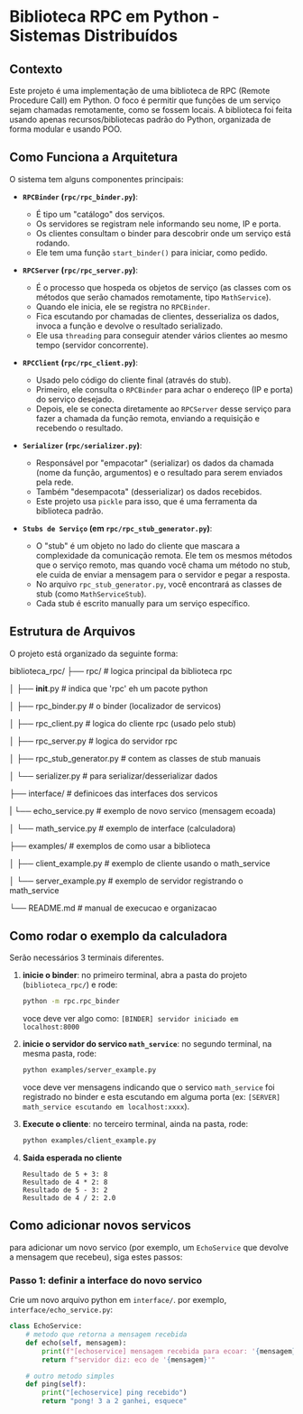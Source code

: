 # Biblioteca RPC em Python - Sistemas Distribuídos

## Contexto
Este projeto é uma implementação de uma biblioteca de RPC (Remote Procedure Call) em Python. O foco é permitir que funções de um serviço sejam chamadas remotamente, como se fossem locais. A biblioteca foi feita usando apenas recursos/bibliotecas padrão do Python, organizada de forma modular e usando POO.

## Como Funciona a Arquitetura
O sistema tem alguns componentes principais:

* **`RPCBinder` (`rpc/rpc_binder.py`)**:
    * É tipo um "catálogo" dos serviços.
    * Os servidores se registram nele informando seu nome, IP e porta.
    * Os clientes consultam o binder para descobrir onde um serviço está rodando.
    * Ele tem uma função `start_binder()` para iniciar, como pedido.

* **`RPCServer` (`rpc/rpc_server.py`)**:
    * É o processo que hospeda os objetos de serviço (as classes com os métodos que serão chamados remotamente, tipo `MathService`).
    * Quando ele inicia, ele se registra no `RPCBinder`.
    * Fica escutando por chamadas de clientes, desserializa os dados, invoca a função e devolve o resultado serializado.
    * Ele usa `threading` para conseguir atender vários clientes ao mesmo tempo (servidor concorrente).

* **`RPCClient` (`rpc/rpc_client.py`)**:
    * Usado pelo código do cliente final (através do stub).
    * Primeiro, ele consulta o `RPCBinder` para achar o endereço (IP e porta) do serviço desejado.
    * Depois, ele se conecta diretamente ao `RPCServer` desse serviço para fazer a chamada da função remota, enviando a requisição e recebendo o resultado.

* **`Serializer` (`rpc/serializer.py`)**:
    * Responsável por "empacotar" (serializar) os dados da chamada (nome da função, argumentos) e o resultado para serem enviados pela rede.
    * Também "desempacota" (desserializar) os dados recebidos.
    * Este projeto usa `pickle` para isso, que é uma ferramenta da biblioteca padrão.

* **`Stubs de Serviço` (em `rpc/rpc_stub_generator.py`)**:
    * O "stub" é um objeto no lado do cliente que mascara a complexidade da comunicação remota. Ele tem os mesmos métodos que o serviço remoto, mas quando você chama um método no stub, ele cuida de enviar a mensagem para o servidor e pegar a resposta.
    * No arquivo `rpc_stub_generator.py`, você encontrará as classes de stub (como `MathServiceStub`).
    * Cada stub é escrito manually para um serviço específico.

## Estrutura de Arquivos
O projeto está organizado da seguinte forma:

biblioteca_rpc/
├── rpc/ # logica principal da biblioteca rpc

│   ├── __init__.py # indica que 'rpc' eh um pacote python

│   ├── rpc_binder.py # o binder (localizador de servicos)

│   ├── rpc_client.py # logica do cliente rpc (usado pelo stub)

│   ├── rpc_server.py # logica do servidor rpc

│   ├── rpc_stub_generator.py # contem as classes de stub manuais

│   └── serializer.py # para serializar/desserializar dados

├── interface/ # definicoes das interfaces dos servicos

|   └── echo_service.py # exemplo de novo servico (mensagem ecoada)

│   └── math_service.py # exemplo de interface (calculadora)

├── examples/ # exemplos de como usar a biblioteca

│   ├── client_example.py # exemplo de cliente usando o math_service

│   └── server_example.py # exemplo de servidor registrando o math_service

└── README.md # manual de execucao e organizacao


## Como rodar o exemplo da calculadora
Serão necessários 3 terminais diferentes.

1.  **inicie o binder**:
    no primeiro terminal, abra a pasta do projeto (`biblioteca_rpc/`) e rode:
    ```bash
    python -m rpc.rpc_binder
    ```
    voce deve ver algo como: `[BINDER] servidor iniciado em localhost:8000`

2.  **inicie o servidor do servico `math_service`**:
    no segundo terminal, na mesma pasta, rode:
    ```bash
    python examples/server_example.py
    ```
    voce deve ver mensagens indicando que o servico `math_service` foi registrado no binder e esta escutando em alguma porta (ex: `[SERVER] math_service escutando em localhost:xxxx`).

3.  **Execute o cliente**:
    no terceiro terminal, ainda na pasta, rode:
    ```bash
    python examples/client_example.py
    ```

4.  **Saida esperada no cliente**
    ```
    Resultado de 5 + 3: 8
    Resultado de 4 * 2: 8
    Resultado de 5 - 3: 2
    Resultado de 4 / 2: 2.0
    ```

## Como adicionar novos servicos
para adicionar um novo servico (por exemplo, um `EchoService` que devolve a mensagem que recebeu), siga estes passos:

### Passo 1: definir a interface do novo servico

Crie um novo arquivo python em `interface/`. por exemplo, `interface/echo_service.py`:

```python
class EchoService:
    # metodo que retorna a mensagem recebida
    def echo(self, mensagem):
        print(f"[echoservice] mensagem recebida para ecoar: '{mensagem}'")
        return f"servidor diz: eco de '{mensagem}'"

    # outro metodo simples
    def ping(self):
        print("[echoservice] ping recebido")
        return "pong! 3 a 2 ganhei, esquece"
